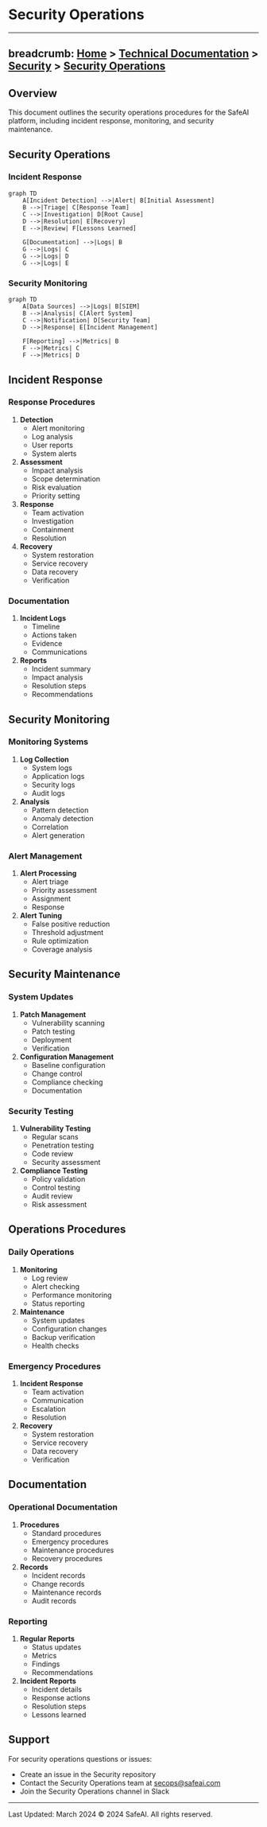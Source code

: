 # Security Operations
---
breadcrumb: [Home](../README.md) > [Technical Documentation](../technical/README.md) > [Security](../technical/security/README.md) > [Security Operations](../technical/security/security-operations.md)
---
## Overview
This document outlines the security operations procedures for the SafeAI platform, including incident response, monitoring, and security maintenance.
## Security Operations
### Incident Response
```mermaid
graph TD
    A[Incident Detection] -->|Alert| B[Initial Assessment]
    B -->|Triage| C[Response Team]
    C -->|Investigation| D[Root Cause]
    D -->|Resolution| E[Recovery]
    E -->|Review| F[Lessons Learned]
    
    G[Documentation] -->|Logs| B
    G -->|Logs| C
    G -->|Logs| D
    G -->|Logs| E
```
### Security Monitoring
```mermaid
graph TD
    A[Data Sources] -->|Logs| B[SIEM]
    B -->|Analysis| C[Alert System]
    C -->|Notification| D[Security Team]
    D -->|Response| E[Incident Management]
    
    F[Reporting] -->|Metrics| B
    F -->|Metrics| C
    F -->|Metrics| D
```
## Incident Response
### Response Procedures
1. **Detection**
   - Alert monitoring
   - Log analysis
   - User reports
   - System alerts
2. **Assessment**
   - Impact analysis
   - Scope determination
   - Risk evaluation
   - Priority setting
3. **Response**
   - Team activation
   - Investigation
   - Containment
   - Resolution
4. **Recovery**
   - System restoration
   - Service recovery
   - Data recovery
   - Verification
### Documentation
1. **Incident Logs**
   - Timeline
   - Actions taken
   - Evidence
   - Communications
2. **Reports**
   - Incident summary
   - Impact analysis
   - Resolution steps
   - Recommendations
## Security Monitoring
### Monitoring Systems
1. **Log Collection**
   - System logs
   - Application logs
   - Security logs
   - Audit logs
2. **Analysis**
   - Pattern detection
   - Anomaly detection
   - Correlation
   - Alert generation
### Alert Management
1. **Alert Processing**
   - Alert triage
   - Priority assessment
   - Assignment
   - Response
2. **Alert Tuning**
   - False positive reduction
   - Threshold adjustment
   - Rule optimization
   - Coverage analysis
## Security Maintenance
### System Updates
1. **Patch Management**
   - Vulnerability scanning
   - Patch testing
   - Deployment
   - Verification
2. **Configuration Management**
   - Baseline configuration
   - Change control
   - Compliance checking
   - Documentation
### Security Testing
1. **Vulnerability Testing**
   - Regular scans
   - Penetration testing
   - Code review
   - Security assessment
2. **Compliance Testing**
   - Policy validation
   - Control testing
   - Audit review
   - Risk assessment
## Operations Procedures
### Daily Operations
1. **Monitoring**
   - Log review
   - Alert checking
   - Performance monitoring
   - Status reporting
2. **Maintenance**
   - System updates
   - Configuration changes
   - Backup verification
   - Health checks
### Emergency Procedures
1. **Incident Response**
   - Team activation
   - Communication
   - Escalation
   - Resolution
2. **Recovery**
   - System restoration
   - Service recovery
   - Data recovery
   - Verification
## Documentation
### Operational Documentation
1. **Procedures**
   - Standard procedures
   - Emergency procedures
   - Maintenance procedures
   - Recovery procedures
2. **Records**
   - Incident records
   - Change records
   - Maintenance records
   - Audit records
### Reporting
1. **Regular Reports**
   - Status updates
   - Metrics
   - Findings
   - Recommendations
2. **Incident Reports**
   - Incident details
   - Response actions
   - Resolution steps
   - Lessons learned
## Support
For security operations questions or issues:
- Create an issue in the Security repository
- Contact the Security Operations team at secops@safeai.com
- Join the Security Operations channel in Slack
---
Last Updated: March 2024
© 2024 SafeAI. All rights reserved. 